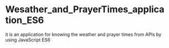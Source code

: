 # Wesather_and_PrayerTimes_application_ES6
it is an application for knowing the weather and prayer times from APIs by using JavaScript ES6  
